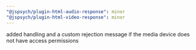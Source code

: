 ```yaml
---
"@jspsych/plugin-html-audio-response": minor
"@jspsych/plugin-html-video-response": minor
---
```


added handling and a custom rejection message if the media device does not have access permissions
